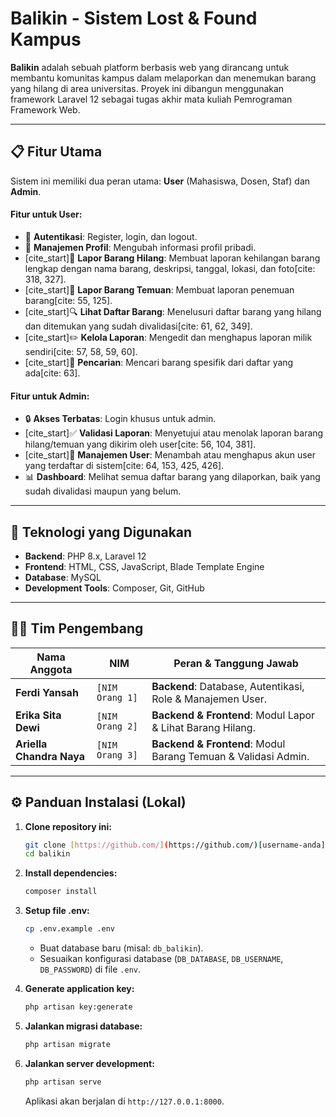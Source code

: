 # Balikin - Sistem Lost & Found Kampus

**Balikin** adalah sebuah platform berbasis web yang dirancang untuk membantu komunitas kampus dalam melaporkan dan menemukan barang yang hilang di area universitas. Proyek ini dibangun menggunakan framework Laravel 12 sebagai tugas akhir mata kuliah Pemrograman Framework Web.

---

## 📋 Fitur Utama

Sistem ini memiliki dua peran utama: **User** (Mahasiswa, Dosen, Staf) dan **Admin**.

#### Fitur untuk User:
-   🔐 **Autentikasi**: Register, login, dan logout.
-   👤 **Manajemen Profil**: Mengubah informasi profil pribadi.
-   [cite_start]📄 **Lapor Barang Hilang**: Membuat laporan kehilangan barang lengkap dengan nama barang, deskripsi, tanggal, lokasi, dan foto[cite: 318, 327].
-   [cite_start]🙋 **Lapor Barang Temuan**: Membuat laporan penemuan barang[cite: 55, 125].
-   [cite_start]🔍 **Lihat Daftar Barang**: Menelusuri daftar barang yang hilang dan ditemukan yang sudah divalidasi[cite: 61, 62, 349].
-   [cite_start]✏️ **Kelola Laporan**: Mengedit dan menghapus laporan milik sendiri[cite: 57, 58, 59, 60].
-   [cite_start]🔎 **Pencarian**: Mencari barang spesifik dari daftar yang ada[cite: 63].

#### Fitur untuk Admin:
-   🔒 **Akses Terbatas**: Login khusus untuk admin.
-   [cite_start]✅ **Validasi Laporan**: Menyetujui atau menolak laporan barang hilang/temuan yang dikirim oleh user[cite: 56, 104, 381].
-   [cite_start]👥 **Manajemen User**: Menambah atau menghapus akun user yang terdaftar di sistem[cite: 64, 153, 425, 426].
-   📊 **Dashboard**: Melihat semua daftar barang yang dilaporkan, baik yang sudah divalidasi maupun yang belum.

---

## 🚀 Teknologi yang Digunakan

* **Backend**: PHP 8.x, Laravel 12
* **Frontend**: HTML, CSS, JavaScript, Blade Template Engine
* **Database**: MySQL
* **Development Tools**: Composer, Git, GitHub

---

## 🧑‍💻 Tim Pengembang

| Nama Anggota        | NIM           | Peran & Tanggung Jawab                                     |
| ------------------- | ------------- | ---------------------------------------------------------- |
| **Ferdi Yansah** | `[NIM Orang 1]` | **Backend**: Database, Autentikasi, Role & Manajemen User.   |
| **Erika Sita Dewi** | `[NIM Orang 2]` | **Backend & Frontend**: Modul Lapor & Lihat Barang Hilang.   |
| **Ariella Chandra Naya** | `[NIM Orang 3]` | **Backend & Frontend**: Modul Barang Temuan & Validasi Admin. |

---

## ⚙️ Panduan Instalasi (Lokal)

1.  **Clone repository ini:**
    ```bash
    git clone [https://github.com/](https://github.com/)[username-anda]/balikin.git
    cd balikin
    ```

2.  **Install dependencies:**
    ```bash
    composer install
    ```

3.  **Setup file .env:**
    ```bash
    cp .env.example .env
    ```
    * Buat database baru (misal: `db_balikin`).
    * Sesuaikan konfigurasi database (`DB_DATABASE`, `DB_USERNAME`, `DB_PASSWORD`) di file `.env`.

4.  **Generate application key:**
    ```bash
    php artisan key:generate
    ```

5.  **Jalankan migrasi database:**
    ```bash
    php artisan migrate
    ```

6.  **Jalankan server development:**
    ```bash
    php artisan serve
    ```
    Aplikasi akan berjalan di `http://127.0.0.1:8000`.
